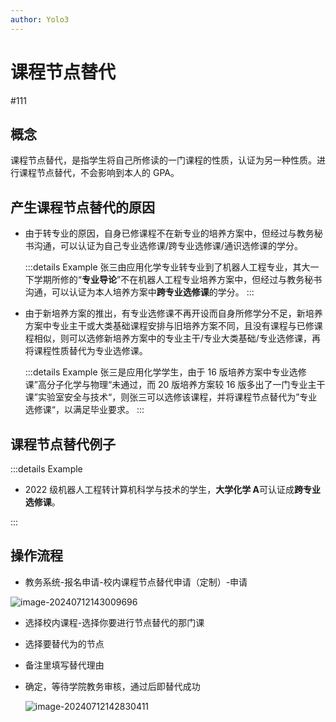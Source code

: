 ```yaml
---
author: Yolo3
---
```


# 课程节点替代

#111

## 概念

课程节点替代，是指学生将自己所修读的一门课程的性质，认证为另一种性质。进行课程节点替代，不会影响到本人的 GPA。

## 产生课程节点替代的原因

- 由于转专业的原因，自身已修课程不在新专业的培养方案中，但经过与教务秘书沟通，可以认证为自己专业选修课/跨专业选修课/通识选修课的学分。

  :::details Example
  张三由应用化学专业转专业到了机器人工程专业，其大一下学期所修的“**专业导论**”不在机器人工程专业培养方案中，但经过与教务秘书沟通，可以认证为本人培养方案中**跨专业选修课**的学分。
  :::

- 由于新培养方案的推出，有专业选修课不再开设而自身所修学分不足，新培养方案中专业主干或大类基础课程安排与旧培养方案不同，且没有课程与已修课程相似，则可以选修新培养方案中的专业主干/专业大类基础/专业选修课，再将课程性质替代为专业选修课。

  :::details Example
  张三是应用化学学生，由于 16 版培养方案中专业选修课”高分子化学与物理“未通过，而 20 版培养方案较 16 版多出了一门专业主干课”实验室安全与技术“，则张三可以选修该课程，并将课程节点替代为”专业选修课“，以满足毕业要求。
  :::

## 课程节点替代例子

:::details Example

- 2022 级机器人工程转计算机科学与技术的学生，**大学化学 A**可认证成**跨专业选修课**。

:::

## 操作流程

- 教务系统-报名申请-校内课程节点替代申请（定制）-申请

![image-20240712143009696](https://s2.loli.net/2024/07/12/jFGRpHEgK6dkevZ.png)

- 选择校内课程-选择你要进行节点替代的那门课

- 选择要替代为的节点

- 备注里填写替代理由

- 确定，等待学院教务审核，通过后即替代成功

  ![image-20240712142830411](https://s2.loli.net/2024/07/12/LOsxvjpeQYquhcb.png)
